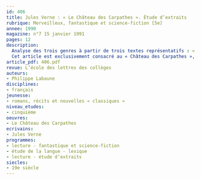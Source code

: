 ```yaml
---
id: 406
title: Jules Verne : « Le Château des Carpathes ». Étude d’extraits 
rubrique: Merveilleux, fantastique et science-fiction [5e]
annee: 1990
magazine: n°7 15 janvier 1991
pages: 12
description: 
  Analyse des trois genres à partir de trois textes représentatifs : « Les Souhaits ridicules », un conte de Perrault, « La Patte de singe », une nouvelle de Jacobs, et « Le Château des Carpathes », roman de Jules Verne…
  Cet article est exclusivement consacré au « Château des Carpathes », suivi d’une « étude de texte » et d’« exercices de style » destinés aux élèves. Travail de vocabulaire à partir de deux mots clés du roman de Jules Verne : « téléphone » et « diable ».
article_pdf: 406.pdf
revue: L’école des lettres des collèges
auteurs:
- Philippe Labaune
disciplines:
- français
jeunesse:
- romans, récits et nouvelles « classiques »
niveau_etudes:
- cinquième
oeuvres:
- Le Château des Carpathes
ecrivains:
- Jules Verne
programmes:
- lecture - fantastique et science-fiction
- étude de la langue - lexique
- lecture - étude d’extraits
siecles:
- 19e siècle
---
```

